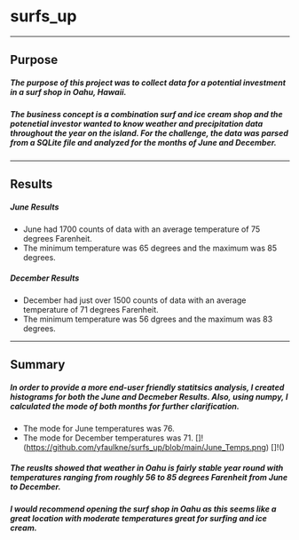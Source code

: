 # surfs_up
---
## Purpose
##### The purpose of this project was to collect data for a potential investment in a surf shop in Oahu, Hawaii.
##### The business concept is a combination surf and ice cream shop and the potenetial investor wanted to know weather and precipitation data throughout the year on the island. For the challenge, the data was parsed from a SQLite file and analyzed for the months of June and December.
---
## Results
##### June Results
* June had 1700 counts of data with an average temperature of 75 degrees Farenheit. 
* The minimum temperature was 65 degrees and the maximum was 85 degrees.
##### December Results
* December had just over 1500 counts of data with an average temperature of 71 degrees Farenheit. 
* The minimum temperature was 56 dgrees and the maximum was 83 degrees.
--- 
## Summary
##### In order to provide a more end-user friendly statitsics analysis, I created histograms for both the June and Decmeber Results. Also, using numpy, I calculated the mode of both months for further clarification. 
* The mode for June temperatures was 76.
* The mode for December temperatures was 71.
[]!(https://github.com/yfaulkne/surfs_up/blob/main/June_Temps.png)
[]!()
##### The reuslts showed that weather in Oahu is fairly stable year round with temperatures ranging from roughly 56 to 85 degrees Farenheit from June to December.
##### I would recommend opening the surf shop in Oahu as this seems like a great location with moderate temperatures great for surfing and ice cream.
